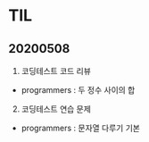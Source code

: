# TIL
## 20200508

1. 코딩테스트 코드 리뷰
 - programmers : 두 정수 사이의 합
 
2. 코딩테스트 연습 문제
 - programmers : 문자열 다루기 기본


